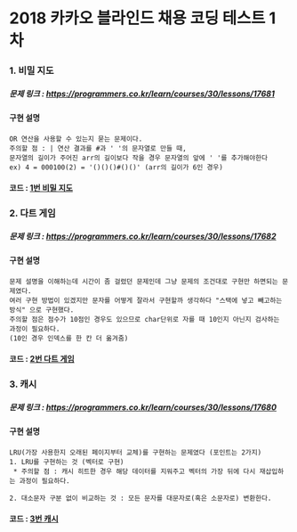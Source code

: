 2018 카카오 블라인드 채용 코딩 테스트 1차
======================================

### 1. 비밀 지도

##### 문제 링크 : https://programmers.co.kr/learn/courses/30/lessons/17681

#### 구현 설명
 ```
 OR 연산을 사용할 수 있는지 묻는 문제이다.
 주의할 점 : | 연산 결과를 #과 ' '의 문자열로 만들 때, 
 문자열의 길이가 주어진 arr의 길이보다 작을 경우 문자열의 앞에 ' '를 추가해야한다
 ex) 4 = 000100(2) = '()()()#()()' (arr의 길이가 6인 경우)
 ```  
 #### 코드 : [1번 비밀 지도](./CodingTest(1)/(1)비밀지도.cpp)

 ### 2. 다트 게임

 ##### 문제 링크 : https://programmers.co.kr/learn/courses/30/lessons/17682

 #### 구현 설명
 ```
 문제 설명을 이해하는데 시간이 좀 걸렸던 문제인데 그냥 문제의 조건대로 구현만 하면되는 문제였다. 
 여러 구현 방법이 있겠지만 문자를 어떻게 잘라서 구현할까 생각하다 "스택에 넣고 빼고하는 방식" 으로 구현했다. 
 주의할 점은 점수가 10점인 경우도 있으므로 char단위로 자를 때 10인지 아닌지 검사하는 과정이 필요하다. 
 (10인 경우 인덱스를 한 칸 더 옮겨줌)
 ```
 #### 코드 : [2번 다트 게임](./CodingTest(1)/(2)다트게임.cpp)

### 3. 캐시

##### 문제 링크 : https://programmers.co.kr/learn/courses/30/lessons/17680

#### 구현 설명 
```
LRU(가장 사용한지 오래된 페이지부터 교체)를 구현하는 문제였다 (포인트는 2가지)
1. LRU를 구현하는 것 (벡터로 구현)
 * 주의할 점 : 캐시 히트한 경우 해당 데이터를 지워주고 벡터의 가장 뒤에 다시 재삽입하는 과정이 필요하다.

2. 대소문자 구분 없이 비교하는 것 : 모든 문자를 대문자로(혹은 소문자로) 변환한다.
```
 #### 코드 : [3번 캐시](./CodingTest(1)/(3)캐시.cpp)